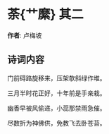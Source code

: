 # 荼{艹縻}  其二

**作者**: 卢梅坡

## 诗词内容

门前碍路旋移来，压架欹斜绿作堆。

三月半时花正好，十年前是手亲栽。

幽香早被风偷递，小蕊那禁雨急催。

尽数折为神佛供，免教飞去卧苍苔。

